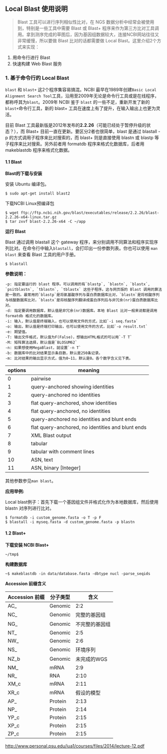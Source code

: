 ## Local Blast 使用说明

>Blast 工具可以进行序列相似性比对，在 NGS 数据分析中经常会被使用到，特别是一些工具中需要 Blast 或 Blast+ 程序来作为第三方比对工具调用。拿到测序完成的草图后，因为基因组数据较大，连接NCBI网站往往又非常缓慢，所以要做 Blast 比对的话都需要做 Local Blast。这里介绍2个方式来实现：

1. 用命令行进行 Blast
2. 快速构建 Web Blast 服务

### 1. 基于命令行的 Local Blast

`blast` 和 `blast+` 这2个程序集容易搞混。NCBI 最早在1989年创建`Basic Local Alignment Search Tool`工具，沿用至2009年无论是命令行工具或是在线程序，都称呼其为`blast`。2009年 NCBI 鉴于 `blast` 的一些不足，重新开发了新的`blast+`命令行工具，新的 blast+ 工具在速度上有了提升，在输入输出上也更为灵活。

目前 Blast 工具最新版是2012年发布的**2.2.26**（可能已经处于暂停升级的状态？），而 Blast+ 目前一直在更新。要区分2者也很简单，blast 是通过 blastall -p 的方式调用子程序来比对搜索的，而 blast+ 则是直接使用 blastn 或 blastp 等子程序来比对搜索。另外前者用 formatdb 程序来格式化数据库，后者用 makeblastdb 程序来格式化数据。

#### 1.1 Blast

**Blast的下载与安装**

安装 Ubuntu 编译包。

```
$ sudo apt-get install blast2
```

下载NCBI Linux预编译包

```
$ wget ftp://ftp.ncbi.nih.gov/blast/executables/release/2.2.26/blast-2.2.26-x64-linux.tar.gz
$ tar zxvf blast-2.2.26-x64 -C ~/app
```

**运行 Blast**

Blast 通过调用 blastall 这个 gateway 程序，来分别调用不同算法和程序实现序列比对。在命令行中输入`blastall`，会打印出一份参数列表。你也可以使用 `man blast` 来查看 Blast 工具的用户手册。

```
$ blastall
```

**参数说明：**

```
-p: 指定要运行的 blast 程序。可以调用的有`blastp`, `blastn`, `blastx`, `psitblastn`, `tblastn`, `tblastx` 这些子程序。这与网页版的 Blast 调用的算法是一致的。最常用的`blastp`是将氨基酸序列与蛋白质数据库比对，`blastn`是将核酸序列与核酸数据库比对，`blastx`是将核酸序列翻译成蛋白序列后与非冗余(nr)蛋白质数据库比对。
-d: 指定要调用数据库，默认值是非冗余(nr)数据库。本地 Blast 比对一般来说都是调用 formatdb 格式化的数据库。
-i: 输入，默认值是终端输入，也可以使用文件的方式，比如`-i seq.fasta`
-o: 输出，默认值是终端打印输出，也可以使用文件的方式，比如`-o result.txt`
-e: 期望值。
-T: 输出文件格式，默认值为F(False)，想输出HTML格式的可以用`-T T`
-M: 矩阵算法选择，默认值是`BLOSUM62`
-n: 如果想使用MegaBlast，就设置`-n T`
-b: 数据库中的比对结果显示条目数，默认是250条记录。
-m: 比对结果的输出显示方式，值为0~11，默认是0。各个数字含义见下表。
```

| options | meaning |
| -- | -- |
| 0 | pairwise |
| 1 | query-anchored showing identities |
| 2 | query-anchored no identities |
| 3 | flat query-anchored, show identities |
| 4 | flat query-anchored, no identities |
| 5 | query-anchored no identities and blunt ends |
| 6 | flat query-anchored, no identities and blunt ends |
| 7 | XML Blast output |
| 8 | tabular |
| 9 | tabular with comment lines |
| 10 | ASN, text |
| 11 | ASN, binary [Integer] |

其他参数参见`man blast`。

**应用举例:**

Local blast例子：首先下载一个基因组文件并格式化作为本地数据库，然后使用 blastn 对序列进行比对。

```
$ formatdb -i custom_genome.fasta -o T -p F
$ blastall -i myseq.fasta -d custom_genome.fasta -p blastn
```

#### 1.2 Blast+

**下载安装 NCBI Blast+**

```
~/tmp$ 
```

**构建数据库**

```
~$ makeblastdb -in data/database.fasta -dbtype nucl -parse_seqids
```

**Accession 前缀含义**

| Accession 前缀| 分子类型 | 含义 |
| --            | --       | --   |
| AC_ | Genomic | 2:2 |
| NC_ | Genomic | 完整的基因组 |
| NG_ | Genomic | 不完整的基因组 |
| NT_ | Genomic | 2:5 |
| NW_ | Genomic | 2:6 |
| NS_ | Genomic | 环境序列 |
| NZ_b | Genomic | 未完成的WGS |
| NM_ | mRNA | 2:9 |
| NR_ | RNA | 2:10 |
| XM_c | mRNA | 2:11 |
| XR_c | mRNA | 假设的模型 |
| AP_| Protein | 2:13 |
| NP_ | Protein | 2:14 |
| YP_c | Protein | 2:15 |
| XP_c | Protein | 2:15 |
| ZP_c | Protein | 2:15 |

http://www.personal.psu.edu/iua1/courses/files/2014/lecture-12.pdf

